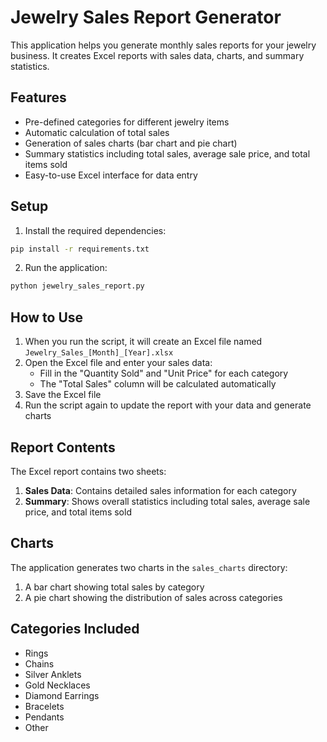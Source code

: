# Jewelry Sales Report Generator

This application helps you generate monthly sales reports for your jewelry business. It creates Excel reports with sales data, charts, and summary statistics.

## Features

- Pre-defined categories for different jewelry items
- Automatic calculation of total sales
- Generation of sales charts (bar chart and pie chart)
- Summary statistics including total sales, average sale price, and total items sold
- Easy-to-use Excel interface for data entry

## Setup

1. Install the required dependencies:
```bash
pip install -r requirements.txt
```

2. Run the application:
```bash
python jewelry_sales_report.py
```

## How to Use

1. When you run the script, it will create an Excel file named `Jewelry_Sales_[Month]_[Year].xlsx`
2. Open the Excel file and enter your sales data:
   - Fill in the "Quantity Sold" and "Unit Price" for each category
   - The "Total Sales" column will be calculated automatically
3. Save the Excel file
4. Run the script again to update the report with your data and generate charts

## Report Contents

The Excel report contains two sheets:
1. **Sales Data**: Contains detailed sales information for each category
2. **Summary**: Shows overall statistics including total sales, average sale price, and total items sold

## Charts

The application generates two charts in the `sales_charts` directory:
1. A bar chart showing total sales by category
2. A pie chart showing the distribution of sales across categories

## Categories Included

- Rings
- Chains
- Silver Anklets
- Gold Necklaces
- Diamond Earrings
- Bracelets
- Pendants
- Other 
